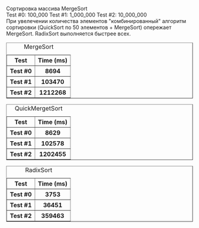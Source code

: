 Сортировка массива MergeSort
<br>
Test #0: 100_000
Test #1: 1_000_000 
Test #2: 10_000_000 
<br>
При увелечении количества элементов "комбинированный" алгоритм сортировки (QuickSort по 50 элементов + MergeSort) опережает MergeSort.
RadixSort выполняется быстрее всех.
<br>

<table border="1">
<caption>MergeSort</caption>
<tr><th>Test</th><th>Time (ms)</th></tr>
<tr><th>Test #0</th><th>8694</th></tr>
<tr><th>Test #1</th><th>103470</th></tr>
<tr><th>Test #2</th><th>1212268</th></tr>
</table>

<table border="1">
<caption>QuickMergetSort</caption>
<tr><th>Test</th><th>Time (ms)</th></tr>
<tr><th>Test #0</th><th>8629</th></tr>
<tr><th>Test #1</th><th>102578</th></tr>
<tr><th>Test #2</th><th>1202455</th></tr>
</table>

<table border="1">
<caption>RadixSort</caption>
<tr><th>Test</th><th>Time (ms)</th></tr>
<tr><th>Test #0</th><th>3753</th></tr>
<tr><th>Test #1</th><th>36451</th></tr>
<tr><th>Test #2</th><th>359463</th></tr>
</table>

